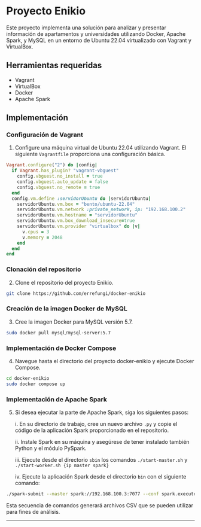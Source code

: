 # Proyecto Enikio

Este proyecto implementa una solución para analizar y presentar información de apartamentos y universidades utilizando Docker, Apache Spark, y MySQL en un entorno de Ubuntu 22.04 virtualizado con Vagrant y VirtualBox.

## Herramientas requeridas

- Vagrant
- VirtualBox
- Docker
- Apache Spark

## Implementación

### Configuración de Vagrant

1. Configure una máquina virtual de Ubuntu 22.04 utilizando Vagrant. El siguiente `Vagrantfile` proporciona una configuración básica.

```ruby
Vagrant.configure("2") do |config|
  if Vagrant.has_plugin? "vagrant-vbguest"
    config.vbguest.no_install = true
    config.vbguest.auto_update = false
    config.vbguest.no_remote = true
  end
  config.vm.define :servidorUbuntu do |servidorUbuntu|
    servidorUbuntu.vm.box = "bento/ubuntu-22.04"
    servidorUbuntu.vm.network :private_network, ip: "192.168.100.2"
    servidorUbuntu.vm.hostname = "servidorUbuntu"
    servidorUbuntu.vm.box_download_insecure=true
    servidorUbuntu.vm.provider "virtualbox" do |v|
      v.cpus = 3
      v.memory = 2048
    end
  end
end
```

### Clonación del repositorio

2. Clone el repositorio del proyecto Enikio.

```bash
git clone https://github.com/errefungi/docker-enikio
```

### Creación de la imagen Docker de MySQL

3. Cree la imagen Docker para MySQL versión 5.7.

```bash
sudo docker pull mysql/mysql-server:5.7
```

### Implementación de Docker Compose

4. Navegue hasta el directorio del proyecto docker-enikio y ejecute Docker Compose.

```bash
cd docker-enikio
sudo docker compose up
```

### Implementación de Apache Spark

5. Si desea ejecutar la parte de Apache Spark, siga los siguientes pasos:

   i. En su directorio de trabajo, cree un nuevo archivo `.py` y copie el código de la aplicación Spark proporcionado en el repositorio.

   ii. Instale Spark en su máquina y asegúrese de tener instalado también Python y el módulo PySpark.

   iii. Ejecute desde el directorio `sbin` los comandos `./start-master.sh` y `./start-worker.sh {ip master spark}` 

   iv. Ejecute la aplicación Spark desde el directorio `bin` con el siguiente comando:

```bash
./spark-submit --master spark://192.168.100.3:7077 --conf spark.executor.memory=2g /root/enikiofolder/proyecto-redes/enikiospark.py "/root/enikiofolder/proyecto-redes/db/data" 2> errores.tmp | tee salida.tmp && echo "La app se ejecutó con éxito" || echo "La app falló"
```

Esta secuencia de comandos generará archivos CSV que se pueden utilizar para fines de análisis.

---